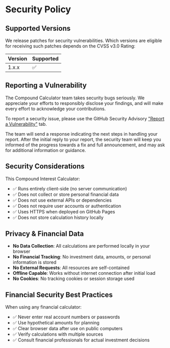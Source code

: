 # Security Policy

## Supported Versions

We release patches for security vulnerabilities. Which versions are eligible for receiving such patches depends on the CVSS v3.0 Rating:

| Version | Supported          |
| ------- | ------------------ |
| 1.x.x   | :white_check_mark: |

## Reporting a Vulnerability

The Compound Calculator team takes security bugs seriously. We appreciate your efforts to responsibly disclose your findings, and will make every effort to acknowledge your contributions.

To report a security issue, please use the GitHub Security Advisory ["Report a Vulnerability"](https://github.com/tjq8288/compound-calculator/security/advisories/new) tab.

The team will send a response indicating the next steps in handling your report. After the initial reply to your report, the security team will keep you informed of the progress towards a fix and full announcement, and may ask for additional information or guidance.

## Security Considerations

This Compound Interest Calculator:
- ✅ Runs entirely client-side (no server communication)
- ✅ Does not collect or store personal financial data
- ✅ Does not use external APIs or dependencies
- ✅ Does not require user accounts or authentication
- ✅ Uses HTTPS when deployed on GitHub Pages
- ✅ Does not store calculation history locally

## Privacy & Financial Data

- **No Data Collection**: All calculations are performed locally in your browser
- **No Financial Tracking**: No investment data, amounts, or personal information is stored
- **No External Requests**: All resources are self-contained
- **Offline Capable**: Works without internet connection after initial load
- **No Cookies**: No tracking cookies or session storage used

## Financial Security Best Practices

When using any financial calculator:
- ✅ Never enter real account numbers or passwords
- ✅ Use hypothetical amounts for planning
- ✅ Clear browser data after use on public computers
- ✅ Verify calculations with multiple sources
- ✅ Consult financial professionals for actual investment decisions
